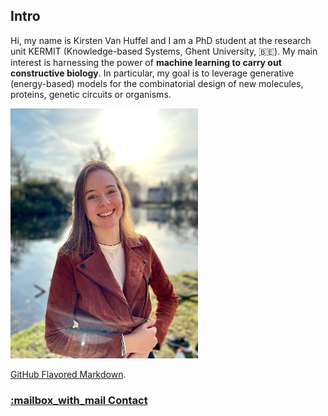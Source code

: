## Intro


Hi, my name is Kirsten Van Huffel and I am a PhD student at the research unit KERMIT (Knowledge-based Systems, Ghent University, :belgium:). My main interest is harnessing the power of **machine learning to carry out constructive biology**. In particular, my goal is to leverage generative (energy-based) models for the combinatorial design of new molecules, proteins, genetic circuits or organisms.

<img src="images/IMG_0678.jpg" width="300" >

 

 
  [GitHub Flavored Markdown](https://guides.github.com/features/mastering-markdown/).

### [:mailbox_with_mail Contact](https://kirstvh.github.io/contact)
 
 
